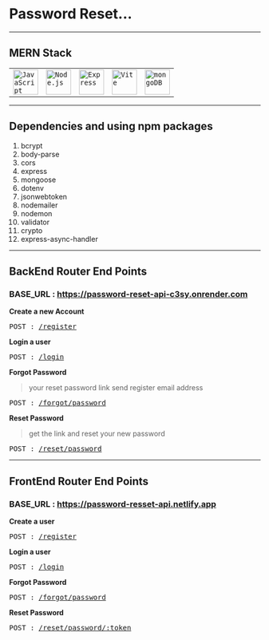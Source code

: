 # Password Reset...

------------------------------

## MERN Stack

<div align="center">
	<table>
		<tr>
			<td><code><img width="50" src="https://user-images.githubusercontent.com/25181517/117447155-6a868a00-af3d-11eb-9cfe-245df15c9f3f.png" alt="JavaScript" title="JavaScript"/></code></td>
			<td><code><img width="50" src="https://user-images.githubusercontent.com/25181517/183568594-85e280a7-0d7e-4d1a-9028-c8c2209e073c.png" alt="Node.js" title="Node.js"/></code></td>
			<td><code><img width="50" src="https://user-images.githubusercontent.com/25181517/183859966-a3462d8d-1bc7-4880-b353-e2cbed900ed6.png" alt="Express" title="Express"/></code></td>
			<td><code><img width="50" src="https://github.com/marwin1991/profile-technology-icons/assets/62091613/b40892ef-efb8-4b0e-a6b5-d1cfc2f3fc35" alt="Vite" title="Vite"/></code></td>
			<td><code><img width="50" src="https://user-images.githubusercontent.com/25181517/182884177-d48a8579-2cd0-447a-b9a6-ffc7cb02560e.png" alt="mongoDB" title="mongoDB"/></code></td>
		</tr>
	</table>
</div>

-------------------------------

## Dependencies and using npm packages
  
1. bcrypt
2. body-parse
3. cors
4. express 
5. mongoose
6. dotenv
7. jsonwebtoken
8. nodemailer
9. nodemon
10. validator
11. crypto
12. express-async-handler

-------------------------------

## BackEnd Router End Points

### BASE_URL : https://password-reset-api-c3sy.onrender.com

<b>Create a new Account</b>
<pre>POST : <a href='https://password-reset-api-c3sy.onrender.com/api/v1/register'>/register</a></pre>

<b>Login a user</b>
<pre>POST : <a href='https://password-reset-api-c3sy.onrender.com/api/v1/login'>/login</a></pre>

<b>Forgot Password</b>
  > your reset password link send register email address 
<pre>POST : <a href='https://password-reset-api-c3sy.onrender.com/api/v1/forgot/password'>/forgot/password</a></pre>

<b>Reset Password</b>
  > get the link and reset your new password
<pre>POST : <a href='https://password-reset-api-c3sy.onrender.com/api/v1/reset/password/:token'>/reset/password</a></pre>

---------------------------------

## FrontEnd Router End Points

### BASE_URL : https://password-resset-api.netlify.app

<b>Create a user</b>
<pre>POST : <a href='https://password-resset-api.netlify.app/register'>/register</a></pre>

<b>Login a user</b>
<pre>POST : <a href='https://password-resset-api.netlify.app/login'>/login</a></pre>

<b>Forgot Password</b>
<pre>POST : <a href='https://password-resset-api.netlify.app/forgot/password'>/forgot/password</a></pre>

<b>Reset Password</b>
<pre>POST : <a href='https://password-resset-api.netlify.app/reset/password/:token'>/reset/password/:token</a></pre>
